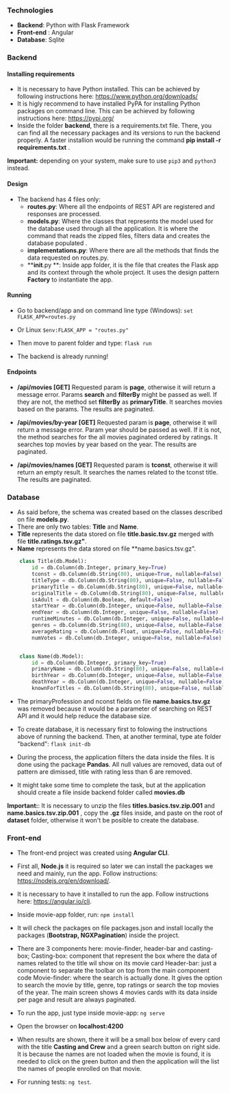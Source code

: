 
### Technologies

- **Backend**: Python with Flask Framework
- **Front-end** : Angular
- **Database**: Sqlite

### Backend

#### Installing requirements
- It is necessary to have Python installed. This can be achieved by following instructions here:  https://www.python.org/downloads/
- It is higly recommend to have installed PyPA for installing Python packages on command line. This can be achieved by following instructions here: https://pypi.org/
- Inside the folder **backend**, there is a requirements.txt file.  There, you can find all the necessary packages and its versions to run the backend properly. A faster installion would be running the command **pip install -r requirements.txt** .

__Important:__ depending on your system, make sure to use `pip3` and `python3` instead.


#### Design
+ The backend has 4 files only:
	* **routes.py**:  Where all the endpoints of REST API are registered and responses are processed.
	* **models.py**:  Where the classes that represents the model used for the database used through all the application. It is where the command that reads the zipped files, filters data and creates the database populated .
	* **implementations.py**: Where there are all the methods that finds the data requested on routes.py.
	* **__init__.py **: Inside app folder, it is the file that creates the Flask app and its context through the whole project. It uses the design pattern **Factory** to instantiate the app.

#### Running
- Go to backend/app and on command line type (Windows):
`set FLASK_APP=routes.py`

- Or Linux
`$env:FLASK_APP = "routes.py"`

- Then move to parent folder and type:
`flask run `

- The backend is already running!

#### Endpoints
- **/api/movies [GET]**
	Requested param is **page**, otherwise it will return a message error.
	Params **search** and **filterBy** might be passed as well. If they are not, the method set **filterBy** as **primaryTitle**.
	It searches movies based on the params. The results are paginated.

- **/api/movies/by-year [GET]** 
	Requested param is **page**, otherwise it will return a message error.
	Param year should be passed as well. If it is not,  the method searches for the all movies paginated ordered by ratings.
	It searches top movies by year based on the year. The results are paginated.

- **/api/movies/names [GET]** 
	Requested param is **tconst**, otherwise it will return an empty result.
	It searches the names related to the tconst title. The results are paginated.

### Database

- As said before, the schema was created based on the classes described on file **models.py**.
- There are only two tables: **Title** and **Name**.
- **Title** represents the data stored on file **title.basic.tsv.gz** merged with file **title.ratings.tsv.gz"**.
-  **Name** represents the data stored on file **name.basics.tsv.gz".

```python
	class Title(db.Model):
		id = db.Column(db.Integer, primary_key=True)
		tconst = db.Column(db.String(80), unique=True, nullable=False)
		titleType = db.Column(db.String(80), unique=False, nullable=False)
		primaryTitle = db.Column(db.String(80), unique=False, nullable=False)
		originalTitle = db.Column(db.String(80), unique=False, nullable=False)
		isAdult = db.Column(db.Boolean, default=False)
		startYear = db.Column(db.Integer, unique=False, nullable=False)
		endYear = db.Column(db.Integer, unique=False, nullable=False)
		runtimeMinutes = db.Column(db.Integer, unique=False, nullable=False)
		genres = db.Column(db.String(80), unique=False, nullable=False)
		averageRating = db.Column(db.Float, unique=False, nullable=False)
		numVotes = db.Column(db.Integer, unique=False, nullable=False)


	class Name(db.Model):
		id = db.Column(db.Integer, primary_key=True)
		primaryName = db.Column(db.String(80), unique=False, nullable=False)
		birthYear = db.Column(db.Integer, unique=False, nullable=False)
		deathYear = db.Column(db.Integer, unique=False, nullable=False)
		knownForTitles = db.Column(db.String(80), unique=False, nullable=False)
```

- The primaryProfession and nconst fields on file **name.basics.tsv.gz** was removed because it would be a parameter of searching on REST API and it would help reduce the database size.

- To create database, it is necessary first to folowing the instructions above of running the backend. Then, at another terminal, type ate folder "backend":
`flask init-db`

- During the process, the application filters the data inside the files. It is done using the package **Pandas**. All null values are removed, data out of pattern are dimissed, title with rating less than 6 are removed.

- It might take some time to complete the task, but at the application should create a file inside backend folder called **movies.db**

__Important:__:  It is necessary to unzip the files **titles.basics.tsv.zip.001** and **name.basics.tsv.zip.001** , copy the **.gz**  files inside, and paste on the root of **dataset** folder, otherwise it won't be posible to create the database. 

### Front-end

- The front-end project was created using **Angular CLI**.
- First all, **Node.js** it is required so later we can install the packages we need and mainly, run the app. Follow instructions: https://nodejs.org/en/download/.
- It is necessary to have it installed to run the app. Follow instructions here:  https://angular.io/cli.
- Inside movie-app folder, run:
`npm install`

- It will check the packages on file packages.json and install locally the packages (**Bootstrap, NGXPagination**) inside the project.
- There are 3 components here: movie-finder, header-bar and casting-box;
	Casting-box: component that represent the box where the data of names related to the title wil show on its movie card
	Header-bar: just a component to separate the toolbar on top from the main component code
	Movie-finder: where the search is actually done. It gives the option to search the movie by title, genre, top ratings or search the top movies of the year. The main screen shows 4 movies cards with its data inside per page and result are always paginated.
- To run the app, just type inside movie-app:
	 `ng serve`
- Open the browser on **localhost:4200**
- When results are shown, there it will be a small box below of every card with the title **Casting and Crew** and a green search button on right side. It is because the names are not loaded when the movie is found, it is needed to click on the green button and then the application will the list the names of people enrolled on that movie.
- For running tests: `ng test`.